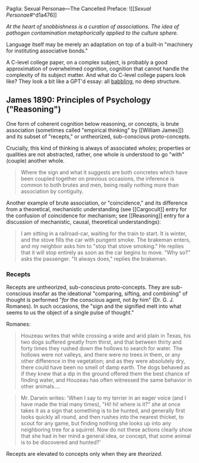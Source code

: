 Paglia: Sexual Personae—The Cancelled Preface:
![[_Sexual Personae_#^d1a476]]

_At the heart of snobbishness is a curation of associations. The idea of pathogen contamination metaphorically applied to the culture sphere._

Language itself may be merely an adaptation on top of a built-in "machinery for instituting associative bonds."

A C-level college paper, on a complex subject, is probably a good approximation of overwhelmed cognition, cognition that cannot handle the complexity of its subject matter. And what do C-level college papers look like? They look a bit like a GPT'd essay: all [babbling](https://www.overcomingbias.com/2017/03/better-babblers.html), no deep structure.



## James 1890: Principles of Psychology ("Reasoning")

One form of coherent cognition below reasoning, or concepts, is brute association (sometimes called "empirical thinking" by [[William James]]) and its subset of "recepts," or untheorized, sub-conscious proto-concepts.

Crucially, this kind of thinking is always of associated _wholes_; properties or qualities are not abstracted, rather, one whole is understood to go "with" (couple) another whole. 

> Where the sign and what it suggests are both concretes which have been coupled together on previous occasions, the inference is common to both brutes and men, being really nothing more than association by contiguity.

Another example of brute association, or "coincidence," and its difference from a theoretical, mechanistic understanding (see [[Cargocult]] entry for the confusion of coincidence for mechanism; see [[Reasoning]] entry for a discussion of mechanistic, causal, theoretical understandings):

>  I am sitting in a railroad-car, waiting for the train to start. It is winter, and the stove fills the car with pungent smoke. The brakeman enters, and my neighbor asks him to "stop that stove smoking." He replies that it will stop entirely as soon as the car begins to move. "Why so?" asks the passenger. "It always does," replies the brakeman.

### Recepts

Recepts are untheorized, sub-conscious proto-concepts. They are sub-conscious insofar as the ideational "comparing, sifting, and combining" of thought is performed "_for_ the conscious agent, not _by_ him" (Dr. G. J. Romanes). In such occasions, the "sign and the signified melt into what seems to us the object of a single pulse of thought." 

Romanes:

> Houzeau writes that while crossing a wide and arid plain in Texas, his two dogs suffered greatly from thirst, and that between thirty and forty times they rushed down the hollows to search for water. The hollows were not valleys, and there were no trees in them, or any other difference in the vegetation; and as they were absolutely dry, there could have been no smell of damp earth. The dogs behaved as if they knew that a dip in the ground offered them the best chance of finding water, and Houzeau has often witnessed the same behavior in other animals....

> Mr. Darwin writes: 'When I say to my terrier in an eager voice (and I have made the trial many times), "Hi! hi! where is it?" she at once takes it as a sign that something is to be hunted, and generally first looks quickly all round, and then rushes into the nearest thicket, to scout for any game, but finding nothing she looks up into any neighboring tree for a squirrel. Now do not these actions clearly show that she had in her mind a general idea, or concept, that some animal is to be discovered and hunted?’

Recepts are elevated to concepts only when they are _theorized_.